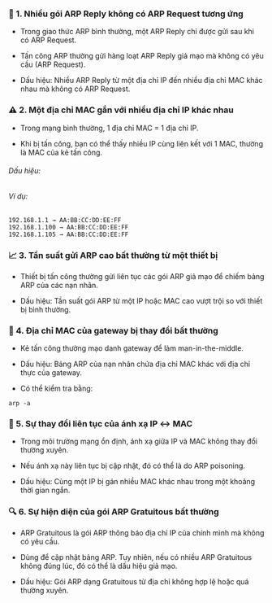 ### 🧠 1. Nhiều gói ARP Reply không có ARP Request tương ứng
- Trong giao thức ARP bình thường, một ARP Reply chỉ được gửi sau khi có ARP Request.

- Tấn công ARP thường gửi hàng loạt ARP Reply giả mạo mà không có yêu cầu (ARP Request).

- Dấu hiệu: Nhiều ARP Reply từ một địa chỉ IP đến nhiều địa chỉ MAC khác nhau mà không có ARP Request.

### ⚠️ 2. Một địa chỉ MAC gắn với nhiều địa chỉ IP khác nhau
- Trong mạng bình thường, 1 địa chỉ MAC = 1 địa chỉ IP.

- Khi bị tấn công, bạn có thể thấy nhiều IP cùng liên kết với 1 MAC, thường là MAC của kẻ tấn công.

###### Dấu hiệu:
###### Ví dụ:
```
192.168.1.1 → AA:BB:CC:DD:EE:FF  
192.168.1.100 → AA:BB:CC:DD:EE:FF  
192.168.1.105 → AA:BB:CC:DD:EE:FF
```
### 📈 3. Tần suất gửi ARP cao bất thường từ một thiết bị
- Thiết bị tấn công thường gửi liên tục các gói ARP giả mạo để chiếm bảng ARP của các nạn nhân.

- Dấu hiệu: Tần suất gói ARP từ một IP hoặc MAC cao vượt trội so với thiết bị bình thường.

### 🔁 4. Địa chỉ MAC của gateway bị thay đổi bất thường
- Kẻ tấn công thường mạo danh gateway để làm man-in-the-middle.

- Dấu hiệu: Bảng ARP của nạn nhân chứa địa chỉ MAC khác với địa chỉ thực của gateway.

- Có thể kiểm tra bằng:
```
arp -a
```
### 🧾 5. Sự thay đổi liên tục của ánh xạ IP ↔ MAC
- Trong môi trường mạng ổn định, ánh xạ giữa IP và MAC không thay đổi thường xuyên.

- Nếu ánh xạ này liên tục bị cập nhật, đó có thể là do ARP poisoning.

- Dấu hiệu: Cùng một IP bị gán nhiều MAC khác nhau trong một khoảng thời gian ngắn.

### 🔍 6. Sự hiện diện của gói ARP Gratuitous bất thường
- ARP Gratuitous là gói ARP thông báo địa chỉ IP của chính mình mà không có yêu cầu.

- Dùng để cập nhật bảng ARP. Tuy nhiên, nếu có nhiều ARP Gratuitous không đúng lúc, đó có thể là dấu hiệu giả mạo.

- Dấu hiệu: Gói ARP dạng Gratuitous từ địa chỉ không hợp lệ hoặc quá thường xuyên.
